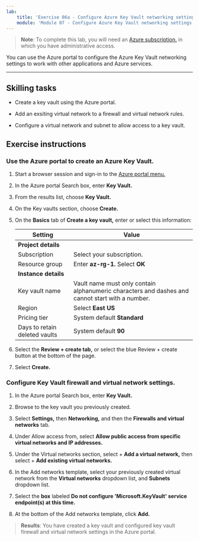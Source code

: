```yaml
---
lab:
    title: 'Exercise 06a - Configure Azure Key Vault networking settings'    
    module: 'Module 07 - Configure Azure Key Vault networking settings'
---
```



>**Note**: To complete this lab, you will need an [Azure subscription.](https://azure.microsoft.com/en-us/free/?azure-portal=true) in which you have administrative access. 


You can use the Azure portal to configure the Azure Key Vault networking settings to work with other applications and Azure services. 

---

## Skilling tasks

- Create a key vault using the Azure portal.

- Add an exsiting virtual network to a firewall and virtual network rules.

- Configure a virtual network and subnet to allow access to a key vault.

## Exercise instructions 

### Use the Azure portal to create an Azure Key Vault.

1. Start a browser session and sign-in to the [Azure portal menu.](https://portal.azure.com/)
   
2. In the Azure portal Search box, enter **Key Vault.**

3. From the results list, choose **Key Vault.**

4. On the Key vaults section, choose **Create.**

5. On the **Basics** tab of **Create a key vault,** enter or select this information:
   
   |Setting|Value|
   |---|---|
   |**Project details**|
   |Subscription|Select your subscription.|
   |Resource group|Enter **az-rg-1.** Select **OK**|
   |**Instance details**|
   |Key vault name|Vault name must only contain alphanumeric characters and dashes and cannot start with a number.|
   |Region|Select **East US**|
   |Pricing tier|System default **Standard**|
   |Days to retain deleted vaults|System default **90**|

7. Select the **Review + create tab,** or select the blue Review + create button at the bottom of the page.
  
8. Select **Create.**

### Configure Key Vault firewall and virtual network settings.

1. In the Azure portal Search box, enter **Key Vault.**

2. Browse to the key vault you previously created.

3. Select **Settings,** then **Networking,** and then the **Firewalls and virtual networks** tab.
   
4. Under Allow access from, select **Allow public access from specific virtual networks and IP addresses.**

5. Under the Virtual networks section, select + **Add a virtual network,** then select + **Add existing virtual networks.**

6. In the Add networks template, select your previously created virtual network from the **Virtual networks** dropdown list, and **Subnets** dropdown list.

7. Select the **box** labeled **Do not configure 'Microsoft.KeyVault' service endpoint(s) at this time.**

8. At the bottom of the Add networks template, click **Add.**

  > **Results**: You have created a key vault and configured key vault firewall and virtual network settings in the Azure portal.
